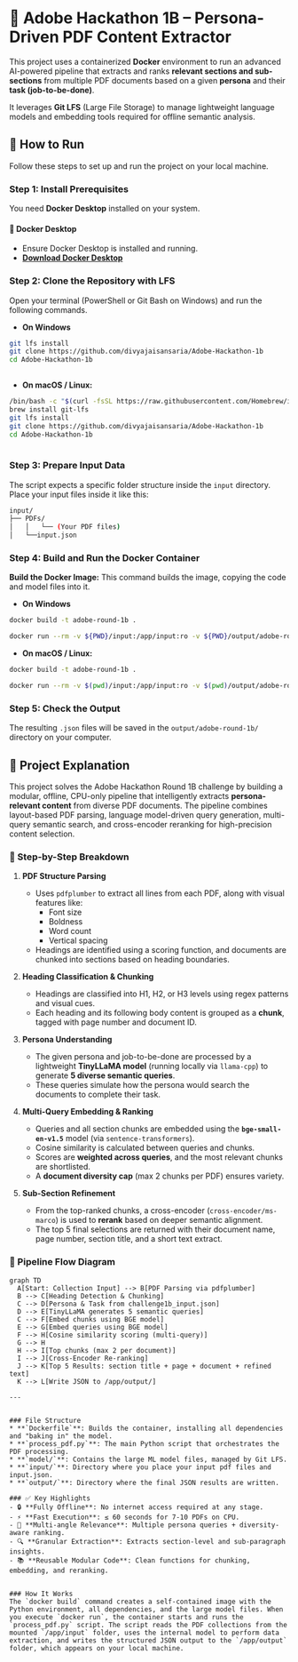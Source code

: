 # 📄 Adobe Hackathon 1B – Persona-Driven PDF Content Extractor

This project uses a containerized **Docker** environment to run an advanced AI-powered pipeline that extracts and ranks **relevant sections and sub-sections** from multiple PDF documents based on a given **persona** and their **task (job-to-be-done)**.

It leverages **Git LFS** (Large File Storage) to manage lightweight language models and embedding tools required for offline semantic analysis.

## 🚀 How to Run

Follow these steps to set up and run the project on your local machine.

### Step 1: Install Prerequisites

You need **Docker Desktop** installed on your system.

#### 🐳 Docker Desktop
* Ensure Docker Desktop is installed and running.
* **[Download Docker Desktop](https://www.docker.com/products/docker-desktop/)**

### Step 2: Clone the Repository with LFS

Open your terminal (PowerShell or Git Bash on Windows) and run the following commands.

- **On Windows**
```bash
git lfs install
git clone https://github.com/divyajaisansaria/Adobe-Hackathon-1b
cd Adobe-Hackathon-1b
    
```

- **On macOS / Linux:**
```bash
/bin/bash -c "$(curl -fsSL https://raw.githubusercontent.com/Homebrew/install/HEAD/install.sh)"
brew install git-lfs
git lfs install
git clone https://github.com/divyajaisansaria/Adobe-Hackathon-1b
cd Adobe-Hackathon-1b
    
```   

### Step 3: Prepare Input Data

The script expects a specific folder structure inside the `input` directory. Place your input files inside it like this:

```bash
input/
├── PDFs/
│   │   └── (Your PDF files)
│   └──input.json
```

### Step 4: Build and Run the Docker Container

**Build the Docker Image:**
This command builds the image, copying the code and model files into it.
- **On Windows**
```bash
docker build -t adobe-round-1b .

```
```bash
docker run --rm -v ${PWD}/input:/app/input:ro -v ${PWD}/output/adobe-round-1b/:/app/output --network none adobe-round-1b

```

- **On macOS / Linux:**
```bash
docker build -t adobe-round-1b .

```
```bash
docker run --rm -v $(pwd)/input:/app/input:ro -v $(pwd)/output/adobe-round-1b/:/app/output --network none adobe-round-1b

```

### Step 5: Check the Output

The resulting `.json` files will be saved in the `output/adobe-round-1b/` directory on your computer.

## 🧠 Project Explanation
This project solves the Adobe Hackathon Round 1B challenge by building a modular, offline, CPU-only pipeline that intelligently extracts **persona-relevant content** from diverse PDF documents. The pipeline combines layout-based PDF parsing, language model-driven query generation, multi-query semantic search, and cross-encoder reranking for high-precision content selection.

### 🧩 Step-by-Step Breakdown

1. **PDF Structure Parsing**
   - Uses `pdfplumber` to extract all lines from each PDF, along with visual features like:
     - Font size
     - Boldness
     - Word count
     - Vertical spacing
   - Headings are identified using a scoring function, and documents are chunked into sections based on heading boundaries.

2. **Heading Classification & Chunking**
   - Headings are classified into H1, H2, or H3 levels using regex patterns and visual cues.
   - Each heading and its following body content is grouped as a **chunk**, tagged with page number and document ID.

3. **Persona Understanding**
   - The given persona and job-to-be-done are processed by a lightweight **TinyLLaMA model** (running locally via `llama-cpp`) to generate **5 diverse semantic queries**.
   - These queries simulate how the persona would search the documents to complete their task.

4. **Multi-Query Embedding & Ranking**
   - Queries and all section chunks are embedded using the **`bge-small-en-v1.5`** model (via `sentence-transformers`).
   - Cosine similarity is calculated between queries and chunks.
   - Scores are **weighted across queries**, and the most relevant chunks are shortlisted.
   - A **document diversity cap** (max 2 chunks per PDF) ensures variety.

5. **Sub-Section Refinement**
   - From the top-ranked chunks, a cross-encoder (`cross-encoder/ms-marco`) is used to **rerank** based on deeper semantic alignment.
   - The top 5 final selections are returned with their document name, page number, section title, and a short text extract.

### 🧭 Pipeline Flow Diagram

```mermaid
graph TD
  A[Start: Collection Input] --> B[PDF Parsing via pdfplumber]
  B --> C[Heading Detection & Chunking]
  C --> D[Persona & Task from challenge1b_input.json]
  D --> E[TinyLLaMA generates 5 semantic queries]
  C --> F[Embed chunks using BGE model]
  E --> G[Embed queries using BGE model]
  F --> H[Cosine similarity scoring (multi-query)]
  G --> H
  H --> I[Top chunks (max 2 per document)]
  I --> J[Cross-Encoder Re-ranking]
  J --> K[Top 5 Results: section title + page + document + refined text]
  K --> L[Write JSON to /app/output/]

---


### File Structure
* **`Dockerfile`**: Builds the container, installing all dependencies and "baking in" the model.
* **`process_pdf.py`**: The main Python script that orchestrates the PDF processing.
* **`model/`**: Contains the large ML model files, managed by Git LFS.
* **`input/`**: Directory where you place your input pdf files and input.json.
* **`output/`**: Directory where the final JSON results are written.
  
### ✅ Key Highlights
- 🔒 **Fully Offline**: No internet access required at any stage.
- ⚡ **Fast Execution**: ≤ 60 seconds for 7-10 PDFs on CPU.
- 🧠 **Multi-angle Relevance**: Multiple persona queries + diversity-aware ranking.
- 🔍 **Granular Extraction**: Extracts section-level and sub-paragraph insights.
- 📚 **Reusable Modular Code**: Clean functions for chunking, embedding, and reranking.


### How It Works
The `docker build` command creates a self-contained image with the Python environment, all dependencies, and the large model files. When you execute `docker run`, the container starts and runs the `process_pdf.py` script. The script reads the PDF collections from the mounted `/app/input` folder, uses the internal model to perform data extraction, and writes the structured JSON output to the `/app/output` folder, which appears on your local machine.
